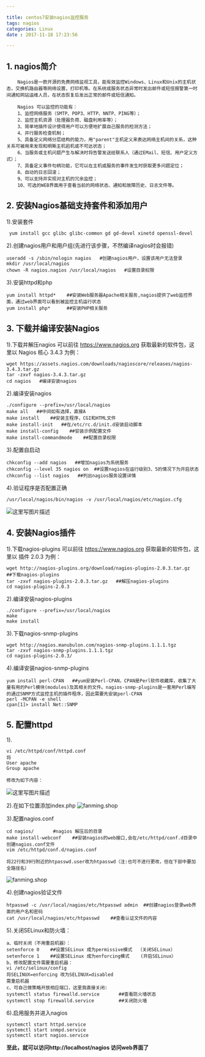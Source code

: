 ```yaml
---

title: centos7安装nagios监控服务
tags: nagios
categories: Linux
date : 2017-11-18 17:23:56

---
```





**1. nagios简介**
---------------

 
		Nagios是一款开源的免费网络监视工具，能有效监控Windows、Linux和Unix的主机状态，交换机路由器等网络设置，打印机等。在系统或服务状态异常时发出邮件或短信报警第一时间通知网站运维人员，在状态恢复后发出正常的邮件或短信通知。
		    
		Nagios 可以监控的功能有：
		1、监控网络服务（SMTP、POP3、HTTP、NNTP、PING等）； 
		2、监控主机资源（处理器负荷、磁盘利用率等）；
		3、简单地插件设计使得用户可以方便地扩展自己服务的检测方法；
		4、并行服务检查机制；
		5、具备定义网络分层结构的能力，用"parent"主机定义来表达网络主机间的关系，这种关系可被用来发现和明晰主机宕机或不可达状态；
		6、当服务或主机问题产生与解决时将告警发送给联系人（通过EMail、短信、用户定义方式）；
		7、具备定义事件句柄功能，它可以在主机或服务的事件发生时获取更多问题定位；
		8、自动的日志回滚；
		9、可以支持并实现对主机的冗余监控；
		10、可选的WEB界面用于查看当前的网络状态、通知和故障历史、日志文件等。
		

**2. 安装Nagios基础支持套件和添加用户**
--------------------------

1).安装套件
```
 yum install gcc glibc glibc-common gd gd-devel xinetd openssl-devel
```
2).创建nagios用户和用户组(先进行该步骤，不然编译nagios时会报错)
```
useradd -s /sbin/nologin nagios   #创建nagios用户，设置该用户无法登录
mkdir /usr/local/nagios   
chown -R nagios.nagios /usr/local/nagios   #设置目录权限
```
3).安装httpd和php
```
yum install httpd*    ##安装Web服务器Apache相关服务,nagios提供了web监控界面，通过web界面可以看到被监控主机运行状态
yum install php*      ##安装PHP相关服务
```


**3. 下载并编译安装Nagios**
--------------------

1).下载并解压nagios
可以前往 https://www.nagios.org 获取最新的软件包，这里以 Nagios 核心 3.4.3 为例：
```
wget https://assets.nagios.com/downloads/nagioscore/releases/nagios-3.4.3.tar.gz 
tar -zxvf nagios-3.4.3.tar.gz 
cd nagios   #编译安装nagios
```
2).编译安装nagios
```
./configure --prefix=/usr/local/nagios
make all   ##中间如有选择，直接A
make install    ##安装主程序，CGI和HTML文件
make install-init   ##在/etc/rc.d/init.d安装启动脚本
make install-config    ##安装示例配置文件
make install-commandmode    ##配置目录权限
```
3).配置自启动
```
chkconfig --add nagios   ##增加nagios为系统服务
chkconfig --level 35 nagios on  ##设置nagios在运行级别3、5的情况下为开启状态
chkconfig --list nagios   ##列出nagios服务设置详情
```
4).验证程序是否配置正确
```
/usr/local/nagios/bin/nagios -v /usr/local/nagios/etc/nagios.cfg
```
![这里写图片描述](http://img.blog.csdn.net/20180123112026072?watermark/2/text/aHR0cDovL2Jsb2cuY3Nkbi5uZXQvdTAxMzU2MjYyNQ==/font/5a6L5L2T/fontsize/400/fill/I0JBQkFCMA==/dissolve/70/gravity/SouthEast)
 

**4. 安装Nagios插件**
-----------------

1).下载nagios-plugins
可以前往 https://www.nagios.org 获取最新的软件包，这里以 插件 2.0.3 为例：
```
wget http://nagios-plugins.org/download/nagios-plugins-2.0.3.tar.gz  ##下载nagios-plugins
tar -zxvf nagios-plugins-2.0.3.tar.gz   ##解压nagios-plugins
cd nagios-plugins-2.0.3
```
2).编译安装nagios-plugins

```
./configure --prefix=/usr/local/nagios
make
make install
```
3).下载nagios-snmp-plugins

```
wget http://nagios.manubulon.com/nagios-snmp-plugins.1.1.1.tgz 
tar -zxvf nagios-snmp-plugins.1.1.1.tgz 
cd nagios-plugins-2.0.3/
```
4).编译安装nagios-snmp-plugins

```
yum install perl-CPAN   ##yum安装Perl-CPAN，CPAN是Perl软件收藏库，收集了大量有用的Perl模块(modules)及其相关的文件。nagios-snmp-plugins是一套用Perl编写的通过SNMP方式监控主机的插件程序，因此需要先安装perl-CPAN
perl -MCPAN -e shell
cpan[1]> install Net::SNMP
```

**5. 配置httpd**
--------------

 1).	

```
vi /etc/httpd/conf/httpd.conf
将
User apache 
Group apache
```
	修改为如下内容：
![这里写图片描述](http://img.blog.csdn.net/20180123104741286?watermark/2/text/aHR0cDovL2Jsb2cuY3Nkbi5uZXQvdTAxMzU2MjYyNQ==/font/5a6L5L2T/fontsize/400/fill/I0JBQkFCMA==/dissolve/70/gravity/SouthEast)


2).在如下位置添加index.php
![fanming.shop](http://img.blog.csdn.net/20180123104930999?watermark/2/text/aHR0cDovL2Jsb2cuY3Nkbi5uZXQvdTAxMzU2MjYyNQ==/font/5a6L5L2T/fontsize/400/fill/I0JBQkFCMA==/dissolve/70/gravity/SouthEast)

3).配置nagios.conf
```
cd nagios/       #nagios 解压后的目录
make install-webconf    ##安装nagios的web接口,会在/etc/httpd/conf.d目录中创建nagios.conf文件
vim /etc/httpd/conf.d/nagios.conf
```
	将22行和39行附近的htpasswd.user改为htpasswd（注:也可不进行更改，但在下部中要加全路径名）
![fanming.shop](http://img.blog.csdn.net/20180123105742740?watermark/2/text/aHR0cDovL2Jsb2cuY3Nkbi5uZXQvdTAxMzU2MjYyNQ==/font/5a6L5L2T/fontsize/400/fill/I0JBQkFCMA==/dissolve/70/gravity/SouthEast)

4).创建nagios验证文件
```
htpasswd -c /usr/local/nagios/etc/htpasswd admin  ##创建nagios登录web界面的用户名和密码
cat /usr/local/nagios/etc/htpasswd    ##查看认证文件的内容
```
5).关闭SELinux和防火墙：
```
a、临时关闭（不用重启机器）：
setenforce 0    ##设置SELinux 成为permissive模式  （关闭SELinux）
setenforce 1    ##设置SELinux 成为enforcing模式    (开启SELinux）
b、修改配置文件需要重启机器：
vi /etc/selinux/config
将SELINUX=enforcing 改为SELINUX=disabled
需重启机器
c、可自己做策略开放相应端口，这里我直接关闭:
systemctl status firewalld.service       ##查看防火墙状态
systemctl stop firewalld.service         ##关闭防火墙
```
6).启用服务并进入nagios
```
systemctl start httpd.service
systemctl start snmpd.service
systemctl start nagios.service
```

**至此，就可以访问http://localhost/nagios 访问web界面了** 
